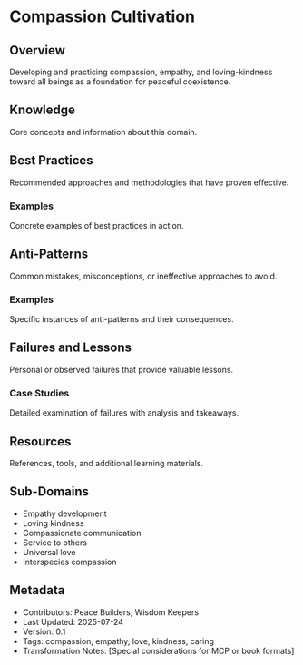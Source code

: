 # Compassion Cultivation

## Overview
Developing and practicing compassion, empathy, and loving-kindness toward all beings as a foundation for peaceful coexistence.

## Knowledge
Core concepts and information about this domain.

## Best Practices
Recommended approaches and methodologies that have proven effective.

### Examples
Concrete examples of best practices in action.

## Anti-Patterns
Common mistakes, misconceptions, or ineffective approaches to avoid.

### Examples
Specific instances of anti-patterns and their consequences.

## Failures and Lessons
Personal or observed failures that provide valuable lessons.

### Case Studies
Detailed examination of failures with analysis and takeaways.

## Resources
References, tools, and additional learning materials.

## Sub-Domains
- Empathy development
- Loving kindness
- Compassionate communication
- Service to others
- Universal love
- Interspecies compassion

## Metadata
- Contributors: Peace Builders, Wisdom Keepers
- Last Updated: 2025-07-24
- Version: 0.1
- Tags: compassion, empathy, love, kindness, caring
- Transformation Notes: [Special considerations for MCP or book formats] 